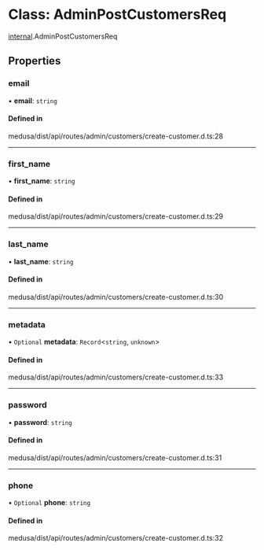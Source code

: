 # Class: AdminPostCustomersReq

[internal](../modules/internal-5.md).AdminPostCustomersReq

## Properties

### email

• **email**: `string`

#### Defined in

medusa/dist/api/routes/admin/customers/create-customer.d.ts:28

___

### first\_name

• **first\_name**: `string`

#### Defined in

medusa/dist/api/routes/admin/customers/create-customer.d.ts:29

___

### last\_name

• **last\_name**: `string`

#### Defined in

medusa/dist/api/routes/admin/customers/create-customer.d.ts:30

___

### metadata

• `Optional` **metadata**: `Record`<`string`, `unknown`\>

#### Defined in

medusa/dist/api/routes/admin/customers/create-customer.d.ts:33

___

### password

• **password**: `string`

#### Defined in

medusa/dist/api/routes/admin/customers/create-customer.d.ts:31

___

### phone

• `Optional` **phone**: `string`

#### Defined in

medusa/dist/api/routes/admin/customers/create-customer.d.ts:32
